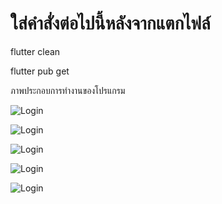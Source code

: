 # ใส่คำสั่งต่อไปนี้หลังจากแตกไฟล์
flutter clean  

flutter pub get

ภาพประกอบการทำงานของโปรแกรม  

![Login](assets/images/login.jpg)  

![Login](assets/images/register.jpg)  

![Login](assets/images/showtrip.jpg)  

![Login](assets/images/trip.jpg)  

![Login](assets/images/profile.jpg)
